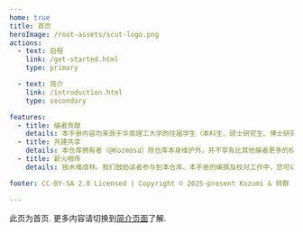 ```yaml
---
home: true
title: 首页
heroImage: /root-assets/scut-logo.png
actions:
  - text: 启程
    link: /get-started.html
    type: primary

  - text: 简介
    link: /introduction.html
    type: secondary

features:
  - title: 编者贡献
    details: 本手册内容均来源于华南理工大学的往届学生（本科生、硕士研究生、博士研究生）编写贡献
  - title: 共建共享
    details: 本仓库拥有者（@Kozmosa）除仓库本身维护外，并不享有比其他编者更多的权利。同时，发表在本仓库的文本默认采用 CC-BY-SA 2.0 协议开源，您可以在标明作者的前提下不受限制地复制、转发、传播该仓库的内容，本仓库仅保留在版权受到不合理侵犯时的合法权益 
  - title: 薪火相传
    details: 独木难成林。我们鼓励读者参与到本仓库、本手册的编撰及校对工作中，您可以在GitHub上向本仓库提交PR或向本仓库维护者的邮箱发送邮件来告知本仓库内容的谬漏之处，或补充本手册的未尽之处。我们代后来的读者向您的每一份贡献致以崇高的敬意

footer: CC-BY-SA 2.0 Licensed | Copyright © 2025-present Kozumi & 转群

---
```


此页为首页. 更多内容请切换到[简介页面][introduction-page]了解.

[introduction-page]: /introduction.html